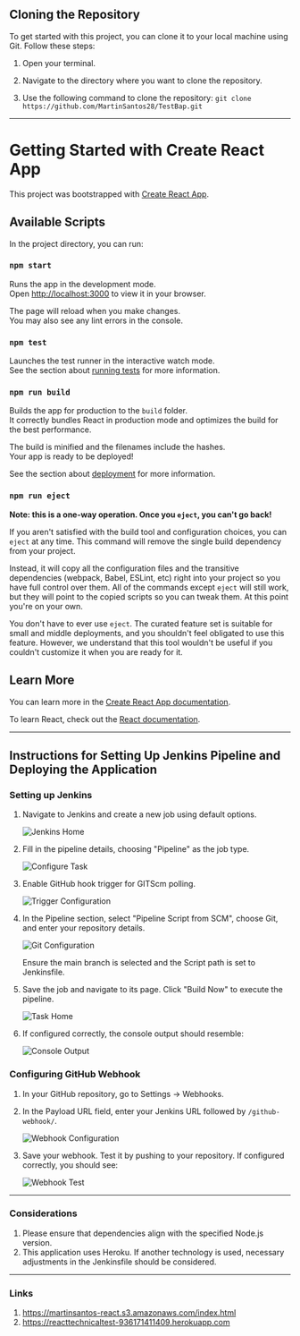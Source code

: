## Cloning the Repository

To get started with this project, you can clone it to your local machine using Git. Follow these steps:

1. Open your terminal.

2. Navigate to the directory where you want to clone the repository.

3. Use the following command to clone the repository: `git clone https://github.com/MartinSantos28/TestBap.git`

---
# Getting Started with Create React App

This project was bootstrapped with [Create React App](https://github.com/facebook/create-react-app).

## Available Scripts

In the project directory, you can run:

### `npm start`

Runs the app in the development mode.\
Open [http://localhost:3000](http://localhost:3000) to view it in your browser.

The page will reload when you make changes.\
You may also see any lint errors in the console.

### `npm test`

Launches the test runner in the interactive watch mode.\
See the section about [running tests](https://facebook.github.io/create-react-app/docs/running-tests) for more information.

### `npm run build`

Builds the app for production to the `build` folder.\
It correctly bundles React in production mode and optimizes the build for the best performance.

The build is minified and the filenames include the hashes.\
Your app is ready to be deployed!

See the section about [deployment](https://facebook.github.io/create-react-app/docs/deployment) for more information.

### `npm run eject`

**Note: this is a one-way operation. Once you `eject`, you can't go back!**

If you aren't satisfied with the build tool and configuration choices, you can `eject` at any time. This command will remove the single build dependency from your project.

Instead, it will copy all the configuration files and the transitive dependencies (webpack, Babel, ESLint, etc) right into your project so you have full control over them. All of the commands except `eject` will still work, but they will point to the copied scripts so you can tweak them. At this point you're on your own.

You don't have to ever use `eject`. The curated feature set is suitable for small and middle deployments, and you shouldn't feel obligated to use this feature. However, we understand that this tool wouldn't be useful if you couldn't customize it when you are ready for it.

## Learn More

You can learn more in the [Create React App documentation](https://facebook.github.io/create-react-app/docs/getting-started).

To learn React, check out the [React documentation](https://reactjs.org/).

---

## Instructions for Setting Up Jenkins Pipeline and Deploying the Application

### Setting up Jenkins

1. Navigate to Jenkins and create a new job using default options.

   ![Jenkins Home](https://github.com/MartinSantos28/TestBap/blob/main/ReadMeImages/Jenkinshome.png)

2. Fill in the pipeline details, choosing "Pipeline" as the job type.

   ![Configure Task](https://github.com/MartinSantos28/TestBap/blob/main/ReadMeImages/ConfTarea.png)

3. Enable GitHub hook trigger for GITScm polling.

   ![Trigger Configuration](https://github.com/MartinSantos28/TestBap/blob/main/ReadMeImages/TriggerConf.png)

4. In the Pipeline section, select "Pipeline Script from SCM", choose Git, and enter your repository details.

   ![Git Configuration](https://github.com/MartinSantos28/TestBap/blob/main/ReadMeImages/GitConf.png)

   Ensure the main branch is selected and the Script path is set to Jenkinsfile.

5. Save the job and navigate to its page. Click "Build Now" to execute the pipeline.

   ![Task Home](https://github.com/MartinSantos28/TestBap/blob/main/ReadMeImages/TareaHome.png)

6. If configured correctly, the console output should resemble:

   ![Console Output](https://github.com/MartinSantos28/TestBap/blob/main/ReadMeImages/SalidaConsola.png)

### Configuring GitHub Webhook

1. In your GitHub repository, go to Settings -> Webhooks.

2. In the Payload URL field, enter your Jenkins URL followed by `/github-webhook/`.

   ![Webhook Configuration](https://github.com/MartinSantos28/TestBap/blob/main/ReadMeImages/Webhook.png)

3. Save your webhook. Test it by pushing to your repository. If configured correctly, you should see:

   ![Webhook Test](https://github.com/MartinSantos28/TestBap/blob/main/ReadMeImages/WebHookOk.png)

---
### Considerations

1. Please ensure that dependencies align with the specified Node.js version.
2. This application uses Heroku. If another technology is used, necessary adjustments in the Jenkinsfile should be considered.


---
### Links 

1. https://martinsantos-react.s3.amazonaws.com/index.html
2. https://reacttechnicaltest-936171411409.herokuapp.com